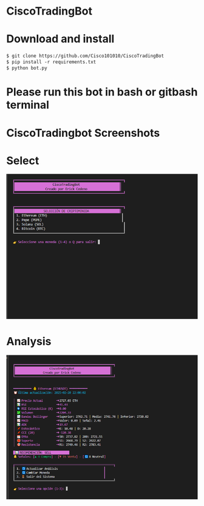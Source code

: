 # CiscoTradingBot

# Download and install
```
$ git clone https://github.com/Cisco101010/CiscoTradingBot
$ pip install -r requirements.txt
$ python bot.py
```

# Please run this bot in bash or gitbash terminal


# CiscoTradingbot Screenshots
 
# Select
![Select](/CiscoTradingBot//screenshot/2025-02-20.png)  

# Analysis
![Analysis](/CiscoTradingBot//screenshot/2025-02-20%20(1).png) 

